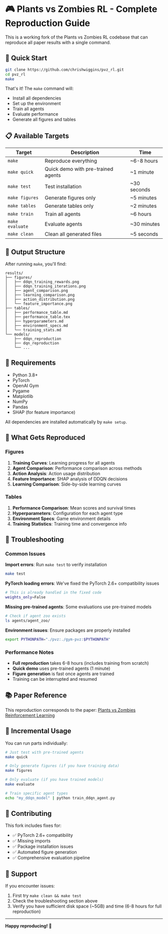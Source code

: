 # 🎮 Plants vs Zombies RL - Complete Reproduction Guide

This is a working fork of the Plants vs Zombies RL codebase that can reproduce all paper results with a single command.

## 🚀 Quick Start

```bash
git clone https://github.com/chrishwiggins/pvz_rl.git
cd pvz_rl
make
```

That's it! The `make` command will:
- Install all dependencies
- Set up the environment
- Train all agents
- Evaluate performance
- Generate all figures and tables

## 📋 Available Targets

| Target | Description | Time |
|--------|-------------|------|
| `make` | Reproduce everything | ~6-8 hours |
| `make quick` | Quick demo with pre-trained agents | ~1 minute |
| `make test` | Test installation | ~30 seconds |
| `make figures` | Generate figures only | ~5 minutes |
| `make tables` | Generate tables only | ~2 minutes |
| `make train` | Train all agents | ~6 hours |
| `make evaluate` | Evaluate agents | ~30 minutes |
| `make clean` | Clean all generated files | ~5 seconds |

## 📁 Output Structure

After running `make`, you'll find:

```
results/
├── figures/
│   ├── ddqn_training_rewards.png
│   ├── ddqn_training_iterations.png
│   ├── agent_comparison.png
│   ├── learning_comparison.png
│   ├── action_distribution.png
│   └── feature_importance.png
├── tables/
│   ├── performance_table.md
│   ├── performance_table.tex
│   ├── hyperparameters.md
│   ├── environment_specs.md
│   └── training_stats.md
└── models/
    ├── ddqn_reproduction
    ├── dqn_reproduction
    └── ...
```

## 🔧 Requirements

- Python 3.8+
- PyTorch
- OpenAI Gym
- Pygame
- Matplotlib
- NumPy
- Pandas
- SHAP (for feature importance)

All dependencies are installed automatically by `make setup`.

## 🎯 What Gets Reproduced

### Figures
1. **Training Curves**: Learning progress for all agents
2. **Agent Comparison**: Performance comparison across methods
3. **Action Analysis**: Action usage distribution
4. **Feature Importance**: SHAP analysis of DDQN decisions
5. **Learning Comparison**: Side-by-side learning curves

### Tables
1. **Performance Comparison**: Mean scores and survival times
2. **Hyperparameters**: Configuration for each agent type
3. **Environment Specs**: Game environment details
4. **Training Statistics**: Training time and convergence info

## 🐛 Troubleshooting

### Common Issues

**Import errors**: Run `make test` to verify installation
```bash
make test
```

**PyTorch loading errors**: We've fixed the PyTorch 2.6+ compatibility issues
```bash
# This is already handled in the fixed code
weights_only=False
```

**Missing pre-trained agents**: Some evaluations use pre-trained models
```bash
# Check if agent zoo exists
ls agents/agent_zoo/
```

**Environment issues**: Ensure packages are properly installed
```bash
export PYTHONPATH="./pvz:./gym-pvz:$PYTHONPATH"
```

### Performance Notes

- **Full reproduction** takes 6-8 hours (includes training from scratch)
- **Quick demo** uses pre-trained agents (1 minute)
- **Figure generation** is fast once agents are trained
- Training can be interrupted and resumed

## 📚 Paper Reference

This reproduction corresponds to the paper:
[Plants vs Zombies Reinforcement Learning](https://hanadyg.github.io/portfolio/report/INF581_report.pdf)

## 🔄 Incremental Usage

You can run parts individually:

```bash
# Just test with pre-trained agents
make quick

# Only generate figures (if you have training data)
make figures

# Only evaluate (if you have trained models)
make evaluate

# Train specific agent types
echo "my_ddqn_model" | python train_ddqn_agent.py
```

## 🤝 Contributing

This fork includes fixes for:
- ✅ PyTorch 2.6+ compatibility
- ✅ Missing imports
- ✅ Package installation issues
- ✅ Automated figure generation
- ✅ Comprehensive evaluation pipeline

## 📧 Support

If you encounter issues:
1. First try `make clean && make test`
2. Check the troubleshooting section above
3. Verify you have sufficient disk space (~5GB) and time (6-8 hours for full reproduction)

---

**Happy reproducing! 🎉**